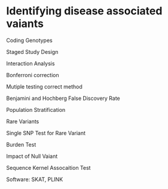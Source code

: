 # Identifying disease associated vaiants

Coding Genotypes

Staged Study Design

Interaction Analysis

Bonferroni correction

Mutiple testing correct method

Benjamini and Hochberg False Discovery Rate

Population Stratification

Rare Variants

Single SNP Test for Rare Variant

Burden Test

Impact of Null Vaiant

Sequence Kernel Assocaition Test

Software: SKAT, PLINK
